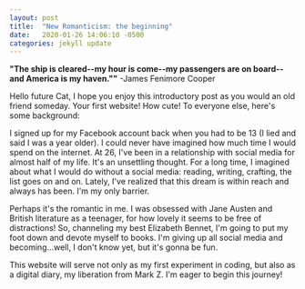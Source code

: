 ```yaml
---
layout: post
title:  "New Romanticism: the beginning"
date:   2020-01-26 14:06:10 -0500
categories: jekyll update
---
```

**"The ship is cleared--my hour is come--my passengers are on board--and America is my haven.""**
-James Fenimore Cooper

Hello future Cat, I hope you enjoy this introductory post as you would an old friend someday. Your first website! How cute! To everyone else, here's some background:

I signed up for my Facebook account back when you had to be 13 (I lied and said I was a year older). I could never have imagined how much time I would spend on the internet. At 26, I've been in a relationship with social media for almost half of my life. It's an unsettling thought. For a long time, I imagined about what I would do without a social media: reading, writing, crafting, the list goes on and on. Lately, I've realized that this dream is within reach and always has been. I'm my only barrier. 

 Perhaps it's the romantic in me. I was obsessed with Jane Austen and British literature as a teenager, for how lovely it seems to be free of distractions! So, channeling my best Elizabeth Bennet, I'm going to put my foot down and devote myself to books. I'm giving up all social media and becoming...well, I don't know yet, but it's gonna be fun.

This website will serve not only as my first experiment in coding, but also as a digital diary, my liberation from Mark Z. I'm eager to begin this journey!
